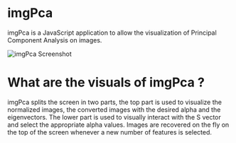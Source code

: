 # imgPca
imgPca is a JavaScript application to allow the visualization of Principal Component Analysis on images.

![imgPca Screenshot](../../raw/master/imgPca.png)
# What are the visuals of imgPca ?

imgPca splits the screen in two parts, the top part is used to visualize the normalized images, the converted images with the desired alpha and the eigenvectors.
The lower part is used to visually interact with the S vector and select the appropriate alpha values.
Images are recovered on the fly on the top of the screen whenever a new number of features is selected.
